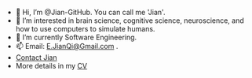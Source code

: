 - 👋 Hi, I’m @Jian-GitHub. You can call me 'Jian'.
- 👀 I’m interested in brain science, cognitive science, neuroscience, and how to use computers to simulate humans.
- 🌱 I’m currently Software Engineering.
- 📫 Email:  E.JianQi@Gmail.com .
- [Contact Jian](https://contact.jian.nz)
- More details in my [CV](https://github.com/Jian-GitHub/CV/blob/main/code/Jian%20Qi%20CV.pdf)

<!---
Jian-GitHub/Jian-GitHub is a ✨ special ✨ repository because its `README.md` (this file) appears on your GitHub profile.
You can click the Preview link to take a look at your changes.
--->
